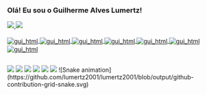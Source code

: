 ### Olá! Eu sou o Guilherme Alves Lumertz!

<div>
  <a href="https://github.com/lumertz2001">
  <img height="180em" src="https://github-readme-stats.vercel.app/api?username=lumertz2001&show_icons=true&theme=dracula">
  <img height="140em" src="https://github-readme-stats.vercel.app/api/top-langs/?username=lumertz2001&layout=compact&langs_count=16&theme=dracula">
</div>
  
<div style="display: inline_block"><br>
  <img align="center" alt="gui_html" height="30" width="40" src="https://cdn.jsdelivr.net/gh/devicons/devicon/icons/html5/html5-original.svg"/>
  <img align="center" alt="gui_html" height="30" width="40" src="https://cdn.jsdelivr.net/gh/devicons/devicon/icons/css3/css3-original.svg" />
  <img align="center" alt="gui_html" height="30" width="40" src="https://cdn.jsdelivr.net/gh/devicons/devicon/icons/javascript/javascript-original.svg" />
  <img align="center" alt="gui_html" height="30" width="40" src="https://cdn.jsdelivr.net/gh/devicons/devicon/icons/react/react-original.svg" />
  <img align="center" alt="gui_html" height="30" width="40" src="https://cdn.jsdelivr.net/gh/devicons/devicon/icons/sass/sass-original.svg" />
  <img align="center" alt="gui_html" height="30" width="40" src="https://cdn.jsdelivr.net/gh/devicons/devicon/icons/python/python-original.svg" />
  <img align="center" alt="gui_html" height="30" width="40" src="https://cdn.jsdelivr.net/gh/devicons/devicon/icons/figma/figma-original.svg" />
</div>
  
##
  
<div>
  <a href="https://glumertz.com/" target="blank"><img src="https://img.shields.io/badge/HTML5-E34F26?style=for-the-badge&logo=html5&logoColor=white"></a>
  <a href="https://www.instagram.com/g_lumertz/?hl=pt-br" target="blank"><img src="https://img.shields.io/badge/Instagram-E4405F?style=for-the-badge&logo=instagram&logoColor=white"></a>
  <a href="https://www.linkedin.com/in/guilherme-alves-lumertz-0298b4206/" target="blank"><img src="https://img.shields.io/badge/LinkedIn-0077B5?style=for-the-badge&logo=linkedin&logoColor=white"></a>
  <a href="https://www.twitch.tv/lumertz_2001" target="blank"><img src="https://img.shields.io/badge/Twitch-9146FF?style=for-the-badge&logo=twitch&logoColor=white"></a>
  <a href="mailto:lumertz2001@gmail.com" target="blank"><img src="https://img.shields.io/badge/Gmail-D14836?style=for-the-badge&logo=gmail&logoColor=white"></a>
  <a href="https://www.behance.net/gldesignnn" target="blank"><img src="https://aleen42.github.io/badges/src/behance.svg"></a>
  ![Snake animation](https://github.com/lumertz2001/lumertz2001/blob/output/github-contribution-grid-snake.svg)
</div>
